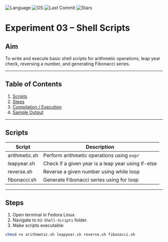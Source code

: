 ![Language](https://img.shields.io/badge/Language-Bash-orange.svg)
![OS](https://img.shields.io/badge/OS-Fedora%20Linux-purple.svg)
![Last Commit](https://img.shields.io/github/last-commit/Pugazhendhi231701042/CS23431---Operating-Systems)
![Stars](https://img.shields.io/github/stars/Pugazhendhi231701042/CS23431---Operating-Systems?style=social)

# Experiment 03 – Shell Scripts

## Aim
To write and execute basic shell scripts for arithmetic operations, leap year check, reversing a number, and generating Fibonacci series.

---

## Table of Contents
1. [Scripts](#scripts)
2. [Steps](#steps)
3. [Compilation / Execution](#compilation--execution)
4. [Sample Output](#sample-output)

---

## Scripts

| Script           | Description |
|-----------------|------------|
| arithmetic.sh    | Perform arithmetic operations using `expr` |
| leapyear.sh      | Check if a given year is a leap year using if-else |
| reverse.sh       | Reverse a given number using while loop |
| fibonacci.sh     | Generate Fibonacci series using for loop |

---

## Steps
1. Open terminal in Fedora Linux.
2. Navigate to `03-Shell-Scripts` folder.
3. Make scripts executable:
```bash
chmod +x arithmetic.sh leapyear.sh reverse.sh fibonacci.sh
